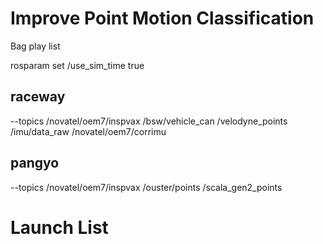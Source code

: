 # Improve Point Motion Classification

Bag play list

rosparam set /use_sim_time true

## raceway
--topics /novatel/oem7/inspvax /bsw/vehicle_can /velodyne_points /imu/data_raw /novatel/oem7/corrimu

## pangyo
--topics /novatel/oem7/inspvax /ouster/points /scala_gen2_points


# Launch List
